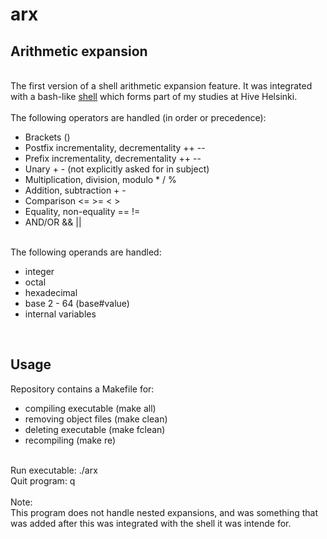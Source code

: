 # arx
<h2>Arithmetic expansion</h2></br>
The first version of a shell arithmetic expansion feature. It was integrated with a bash-like <a href=https://github.com/ihwang/42sh>shell</a> which forms part of my studies at Hive Helsinki.</br>
</br>
The following operators are handled (in order or precedence):</br>

* Brackets ()
* Postfix incrementality, decrementality ++ --
* Prefix incrementality, decrementality ++ --
* Unary + - (not explicitly asked for in subject)
* Multiplication, division, modulo * / %
* Addition, subtraction + -
* Comparison <= >= < >
* Equality, non-equality == !=
* AND/OR && ||
</br>
The following operands are handled:</br>

* integer
* octal
* hexadecimal
* base 2 - 64 (base#value)
* internal variables
</br>
<h2>Usage</h2>
Repository contains a Makefile for:

* compiling executable (make all)
* removing object files (make clean)
* deleting executable (make fclean)
* recompiling (make re)
</br>
Run executable: ./arx</br>
Quit program: q <ENTER></br>
</br>
Note:</br>
This program does not handle nested expansions, and was something that was added after this was integrated with the shell it was intende for.
